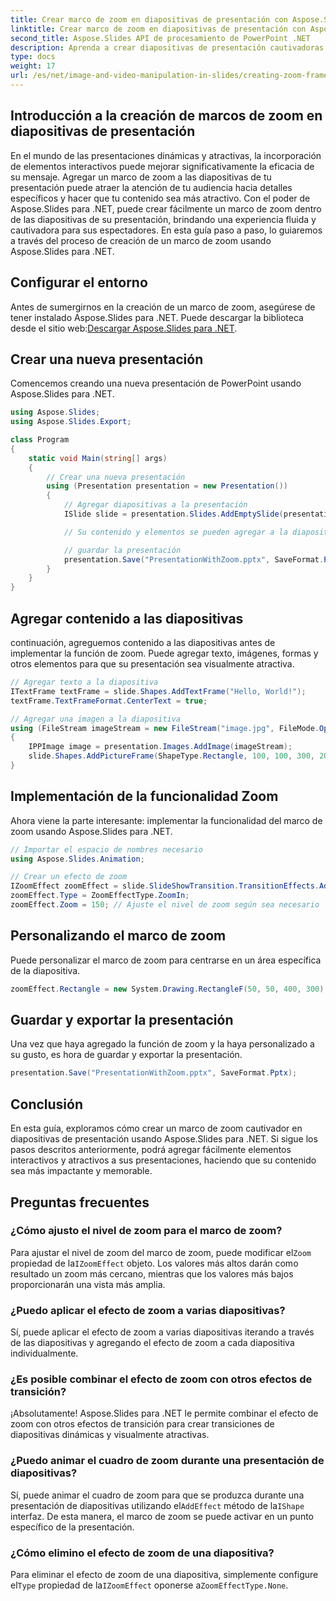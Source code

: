 ```yaml
---
title: Crear marco de zoom en diapositivas de presentación con Aspose.Slides
linktitle: Crear marco de zoom en diapositivas de presentación con Aspose.Slides
second_title: Aspose.Slides API de procesamiento de PowerPoint .NET
description: Aprenda a crear diapositivas de presentación cautivadoras con marcos de zoom utilizando Aspose.Slides para .NET. Siga nuestra guía paso a paso con el código fuente completo para agregar efectos de zoom interactivos, personalizar marcos y mejorar sus presentaciones.
type: docs
weight: 17
url: /es/net/image-and-video-manipulation-in-slides/creating-zoom-frame/
---
```


## Introducción a la creación de marcos de zoom en diapositivas de presentación

En el mundo de las presentaciones dinámicas y atractivas, la incorporación de elementos interactivos puede mejorar significativamente la eficacia de su mensaje. Agregar un marco de zoom a las diapositivas de tu presentación puede atraer la atención de tu audiencia hacia detalles específicos y hacer que tu contenido sea más atractivo. Con el poder de Aspose.Slides para .NET, puede crear fácilmente un marco de zoom dentro de las diapositivas de su presentación, brindando una experiencia fluida y cautivadora para sus espectadores. En esta guía paso a paso, lo guiaremos a través del proceso de creación de un marco de zoom usando Aspose.Slides para .NET.

## Configurar el entorno

 Antes de sumergirnos en la creación de un marco de zoom, asegúrese de tener instalado Aspose.Slides para .NET. Puede descargar la biblioteca desde el sitio web:[Descargar Aspose.Slides para .NET](https://releases.aspose.com/slides/net/).

## Crear una nueva presentación

Comencemos creando una nueva presentación de PowerPoint usando Aspose.Slides para .NET.

```csharp
using Aspose.Slides;
using Aspose.Slides.Export;

class Program
{
    static void Main(string[] args)
    {
        // Crear una nueva presentación
        using (Presentation presentation = new Presentation())
        {
            // Agregar diapositivas a la presentación
            ISlide slide = presentation.Slides.AddEmptySlide(presentation.LayoutSlides[0]);

            // Su contenido y elementos se pueden agregar a la diapositiva aquí.

            // guardar la presentación
            presentation.Save("PresentationWithZoom.pptx", SaveFormat.Pptx);
        }
    }
}
```

## Agregar contenido a las diapositivas

continuación, agreguemos contenido a las diapositivas antes de implementar la función de zoom. Puede agregar texto, imágenes, formas y otros elementos para que su presentación sea visualmente atractiva.

```csharp
// Agregar texto a la diapositiva
ITextFrame textFrame = slide.Shapes.AddTextFrame("Hello, World!");
textFrame.TextFrameFormat.CenterText = true;

// Agregar una imagen a la diapositiva
using (FileStream imageStream = new FileStream("image.jpg", FileMode.Open))
{
    IPPImage image = presentation.Images.AddImage(imageStream);
    slide.Shapes.AddPictureFrame(ShapeType.Rectangle, 100, 100, 300, 200, image);
}
```

## Implementación de la funcionalidad Zoom

Ahora viene la parte interesante: implementar la funcionalidad del marco de zoom usando Aspose.Slides para .NET.

```csharp
// Importar el espacio de nombres necesario
using Aspose.Slides.Animation;

// Crear un efecto de zoom
IZoomEffect zoomEffect = slide.SlideShowTransition.TransitionEffects.AddZoomEffect();
zoomEffect.Type = ZoomEffectType.ZoomIn;
zoomEffect.Zoom = 150; // Ajuste el nivel de zoom según sea necesario
```

## Personalizando el marco de zoom

Puede personalizar el marco de zoom para centrarse en un área específica de la diapositiva.

```csharp
zoomEffect.Rectangle = new System.Drawing.RectangleF(50, 50, 400, 300); // Definir el área a ampliar
```

## Guardar y exportar la presentación

Una vez que haya agregado la función de zoom y la haya personalizado a su gusto, es hora de guardar y exportar la presentación.

```csharp
presentation.Save("PresentationWithZoom.pptx", SaveFormat.Pptx);
```

## Conclusión

En esta guía, exploramos cómo crear un marco de zoom cautivador en diapositivas de presentación usando Aspose.Slides para .NET. Si sigue los pasos descritos anteriormente, podrá agregar fácilmente elementos interactivos y atractivos a sus presentaciones, haciendo que su contenido sea más impactante y memorable.

## Preguntas frecuentes

### ¿Cómo ajusto el nivel de zoom para el marco de zoom?

 Para ajustar el nivel de zoom del marco de zoom, puede modificar el`Zoom` propiedad de la`IZoomEffect` objeto. Los valores más altos darán como resultado un zoom más cercano, mientras que los valores más bajos proporcionarán una vista más amplia.

### ¿Puedo aplicar el efecto de zoom a varias diapositivas?

Sí, puede aplicar el efecto de zoom a varias diapositivas iterando a través de las diapositivas y agregando el efecto de zoom a cada diapositiva individualmente.

### ¿Es posible combinar el efecto de zoom con otros efectos de transición?

¡Absolutamente! Aspose.Slides para .NET le permite combinar el efecto de zoom con otros efectos de transición para crear transiciones de diapositivas dinámicas y visualmente atractivas.

### ¿Puedo animar el cuadro de zoom durante una presentación de diapositivas?

Sí, puede animar el cuadro de zoom para que se produzca durante una presentación de diapositivas utilizando el`AddEffect` método de la`IShape` interfaz. De esta manera, el marco de zoom se puede activar en un punto específico de la presentación.

### ¿Cómo elimino el efecto de zoom de una diapositiva?

 Para eliminar el efecto de zoom de una diapositiva, simplemente configure el`Type` propiedad de la`IZoomEffect` oponerse a`ZoomEffectType.None`.